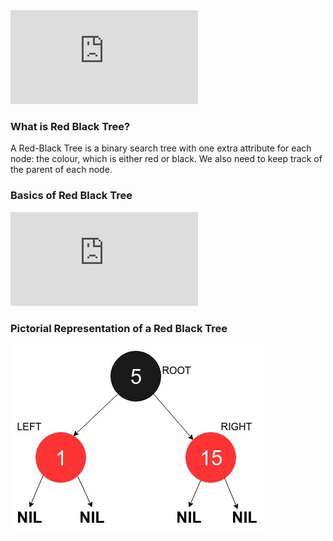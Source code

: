 
<iframe src="https://www.youtube.com/embed/mEtIeulc48Y" frameborder="0" allow="autoplay; encrypted-media" allowfullscreen></iframe>

### What is Red Black Tree?

A Red-Black Tree is a binary search tree with one extra attribute for each node: the colour, which is either red or black. We also need to keep track of the parent of each node.

### Basics of Red Black Tree
<iframe src="https://www.youtube.com/embed/hBm98I3LVxE" frameborder="0" allow="autoplay; encrypted-media" allowfullscreen></iframe>

### Pictorial Representation of a Red Black Tree
<img src="images/basicRBT.jpeg"/>
